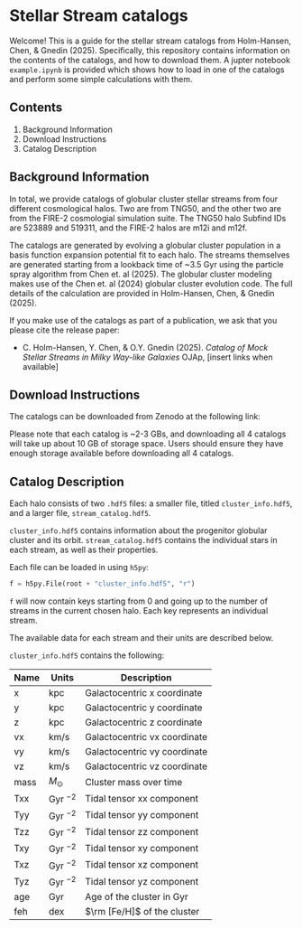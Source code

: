 # Stellar Stream catalogs

Welcome! This is a guide for the stellar stream catalogs from Holm-Hansen, Chen, & Gnedin (2025). Specifically, this repository contains information on the contents of the catalogs, and how to download them. A jupter notebook `example.ipynb` is provided which shows how to load in one of the catalogs and perform some simple calculations with them. 

## Contents

1) Background Information
2) Download Instructions
3) Catalog Description



## Background Information

In total, we provide catalogs of globular cluster stellar streams from four different cosmological halos. Two are from TNG50, and the other two are from the FIRE-2 cosmologial simulation suite. The TNG50 halo Subfind IDs are 523889 and 519311, and the FIRE-2 halos are m12i and m12f. 

The catalogs are generated by evolving a globular cluster population in a basis function expansion potential fit to each halo. The streams themselves are generated starting from a lookback time of ~3.5 Gyr using the particle spray algorithm from Chen et. al (2025). The globular cluster modeling makes use of the Chen et. al (2024) globular cluster evolution code. The full details of the calculation are provided in Holm-Hansen, Chen, & Gnedin (2025).


If you make use of the catalogs as part of a publication, we ask that you please cite the release paper:

- C. Holm-Hansen, Y. Chen, & O.Y. Gnedin (2025). *Catalog of Mock Stellar Streams in Milky Way-like Galaxies* OJAp, [insert links when available]


## Download Instructions

The catalogs can be downloaded from Zenodo at the following link:

Please note that each catalog is ~2-3 GBs, and downloading all 4 catalogs will take up about 10 GB of storage space. Users should ensure they have enough storage available before downloading all 4 catalogs.


## Catalog Description

Each halo consists of two `.hdf5` files: a smaller file, titled `cluster_info.hdf5`, and a larger file, `stream_catalog.hdf5`.

`cluster_info.hdf5` contains information about the progenitor globular cluster and its orbit. `stream_catalog.hdf5` contains the individual stars in each stream, as well as their properties.

Each file can be loaded in using `h5py`:

``` python
f = h5py.File(root + "cluster_info.hdf5", "r")
```

`f` will now contain keys starting from 0 and going up to the number of streams in the current chosen halo. Each key represents an individual stream.

The available data for each stream and their units are described below.

`cluster_info.hdf5` contains the following:

| Name | Units | Description |
|:----------|----------|----------|
| x  | kpc  | Galactocentric x coordinate  |
| y  | kpc  | Galactocentric y coordinate  |
| z  | kpc  | Galactocentric z coordinate  |
| vx  | km/s  | Galactocentric vx coordinate  |
| vy  | km/s  | Galactocentric vy coordinate |
| vz  | km/s  | Galactocentric vz coordinate  |
| mass | $M_{\odot}$ | Cluster mass over time |
| Txx | Gyr $^{-2}$ | Tidal tensor xx component |
| Tyy | Gyr $^{-2}$ | Tidal tensor yy component |
| Tzz | Gyr $^{-2}$ | Tidal tensor zz component |
| Txy | Gyr $^{-2}$ | Tidal tensor xy component |
| Txz | Gyr $^{-2}$ | Tidal tensor xz component |
| Tyz | Gyr $^{-2}$ | Tidal tensor yz component |
| age | Gyr | Age of the cluster in Gyr |
| feh | dex | $\rm [Fe/H]$ of the cluster
